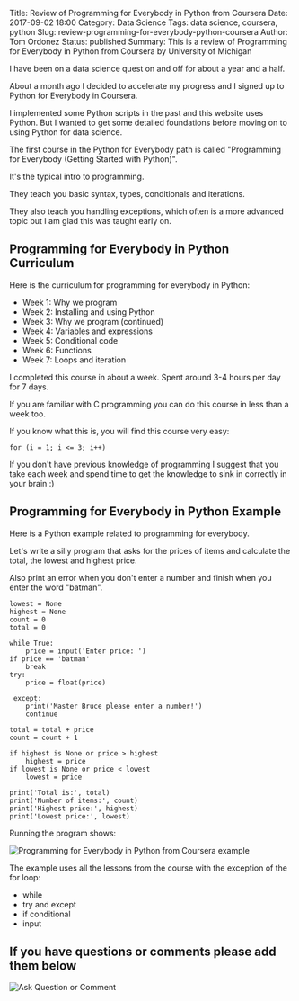 Title: Review of Programming for Everybody in Python from Coursera
Date: 2017-09-02 18:00
Category: Data Science
Tags: data science, coursera, python
Slug: review-programming-for-everybody-python-coursera
Author: Tom Ordonez
Status: published
Summary: This is a review of Programming for Everybody in Python from Coursera by University of Michigan

I have been on a data science quest on and off for about a year and a half.

About a month ago I decided to accelerate my progress and I signed up to Python for Everybody in Coursera.

I implemented some Python scripts in the past and this website uses Python. But I wanted to get some detailed foundations before moving on to using Python for data science.

The first course in the Python for Everybody path is called "Programming for Everybody (Getting Started with Python)".

It's the typical intro to programming.

They teach you basic syntax, types, conditionals and iterations.

They also teach you handling exceptions, which often is a more advanced topic but I am glad this was taught early on.

## Programming for Everybody in Python Curriculum

Here is the curriculum for programming for everybody in Python:

* Week 1: Why we program
* Week 2: Installing and using Python
* Week 3: Why we program (continued)
* Week 4: Variables and expressions
* Week 5: Conditional code
* Week 6: Functions
* Week 7: Loops and iteration

I completed this course in about a week. Spent around 3-4 hours per day for 7 days.

If you are familiar with C programming you can do this course in less than a week too.

If you know what this is, you will find this course very easy:

    for (i = 1; i <= 3; i++)

If you don't have previous knowledge of programming I suggest that you take each week and spend time to get the knowledge to sink in correctly in your brain :)

## Programming for Everybody in Python Example

Here is a Python example related to programming for everybody.

Let's write a silly program that asks for the prices of items and calculate the total, the lowest and highest price.

Also print an error when you don't enter a number and finish when you enter the word "batman".

    lowest = None
    highest = None
    count = 0
    total = 0

    while True:
        price = input('Enter price: ')
	if price == 'batman'
	    break
	try:
	    price = float(price)

	 except:
	    print('Master Bruce please enter a number!')
	    continue
        
	total = total + price
	count = count + 1

	if highest is None or price > highest
	    highest = price
	if lowest is None or price < lowest
	    lowest = price

    print('Total is:', total)
    print('Number of items:', count)
    print('Highest price:', highest)
    print('Lowest price:', lowest)

Running the program shows:

![Programming for Everybody in Python from Coursera example]({filename}/images/programming-everybody-python-coursera.jpg)

The example uses all the lessons from the course with the exception of the for loop:

* while
* try and except
* if conditional
* input

## If you have questions or comments please add them below

![Ask Question or Comment]({filename}/images/tomordonez-ask-question-comment.gif)
